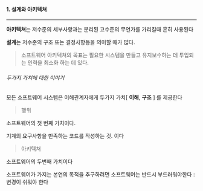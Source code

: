 #### 1. 설계와 아키텍쳐

---

**아키텍쳐**는 저수준의 세부사항과는 분리된 고수준의 무언가를 가리킬때 흔히 사용된다

**설계**는 저수준의 구조 또는 결정사항등을 의미할 때가 많다.

> 소프트웨어 아키텍쳐의 목표는 필요한 시스템을 만들고 유지보수하는 데 투입되는 인력을 최소화 하는 데 있다.



###### 두가지 가치에 대한 이야기

모든 소프트웨어 시스템은 이해관계자에게 두가지 가치[ **이해**, **구조** ] 를 제공한다

> 행위

소프트웨어의 첫 번째 가치이다.

기계의 요구사항을 만족하는 코드를 작성하는 것. 이다

> 아키텍쳐

소프트웨어의 두번째 가치이다 

소프트웨어가 가지는 본연의 목적을 추구하려면 소프트웨어는 반드시 부드러워야한다 : 변경이 쉬워야 한다